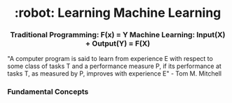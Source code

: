 <h1 align="center">
    :robot: Learning Machine Learning
</h1>

<h3 align="center">
	Traditional Programming: F(x) = Y  Machine Learning: Input(X) + Output(Y) = F(X) 
</h3>


"A computer program is said to learn from experience E with respect to some class of tasks T and a performance measure P, if its performance at tasks T, as measured by P, improves with experience E" - Tom M. Mitchell

### Fundamental Concepts